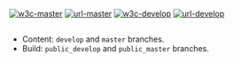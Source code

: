 [![w3c-master][80]][85] [![url-master][60]][65] [![w3c-develop][90]][95] [![url-develop][70]][75]

##

- Content: `develop` and `master` branches.
- Build: `public_develop` and `public_master` branches.

<!---URLs--->

[60]: https://img.shields.io/badge/url--master-easydiffraction.org-blue
[65]: https://easydiffraction.org
[70]: https://img.shields.io/badge/url--develop-easyscience.github.io%2FeasyDiffractionWww-blue
[75]: https://easyscience.github.io/easyDiffractionWww

<!---W3C validation--->

[80]: https://img.shields.io/w3c-validation/default?label=w3c-master&targetUrl=https://easydiffraction.org
[85]: https://validator.w3.org/nu/?doc=https%3A%2F%2Feasydiffraction.org%2F
[90]: https://img.shields.io/w3c-validation/default?label=w3c-develop&targetUrl=https://easyscience.github.io/easyDiffractionWww
[95]: https://validator.w3.org/nu/?doc=https%3A%2F%2Feasyscience.github.io%2FeasyDiffractionWww%2F
